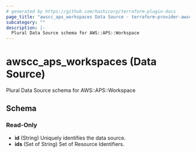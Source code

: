 ```yaml
---
# generated by https://github.com/hashicorp/terraform-plugin-docs
page_title: "awscc_aps_workspaces Data Source - terraform-provider-awscc"
subcategory: ""
description: |-
  Plural Data Source schema for AWS::APS::Workspace
---
```


# awscc_aps_workspaces (Data Source)

Plural Data Source schema for AWS::APS::Workspace



<!-- schema generated by tfplugindocs -->
## Schema

### Read-Only

- **id** (String) Uniquely identifies the data source.
- **ids** (Set of String) Set of Resource Identifiers.


